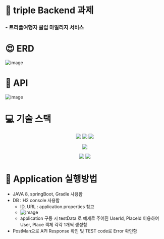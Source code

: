 # :gem: triple Backend 과제
### - 트리플여행자 클럽 마일리지 서비스


# :heart_eyes: ERD
![image](https://user-images.githubusercontent.com/101076530/175829385-089ce3a1-6368-43c9-a45f-4b96987cdc0a.png)


# :gem: API
![image](https://user-images.githubusercontent.com/101076530/175830067-e05166cf-24cc-40c4-a92a-4eaec1e3bbd5.png)


# :computer: 기술 스택 
<div align=center> 

<img src="https://img.shields.io/badge/Java-007396?style=flat&logo=Java&logoColor=white"/> <img src="https://img.shields.io/badge/Spring-6DB33F?style=flat&logo=Spring&logoColor=white"/> <img src="https://img.shields.io/badge/Spring Boot-6DB33F?style=flat&logo=Spring Boot&logoColor=white"/>
 
<img src="https://img.shields.io/badge/H2-console&logoColor=white"/> 

<img src="https://img.shields.io/badge/Git-F05032?style=flat&logo=Git&logoColor=white"/> <img src="https://img.shields.io/badge/GitHub-181717?style=flat&logo=GitHub&logoColor=white"/>
</div>


# :blossom: Application 실행방법
 - JAVA 8, springBoot, Gradle 사용함
 - DB : H2 console 사용함
   - ID, URL : application.properties 참고 
   - ![image](https://user-images.githubusercontent.com/101076530/175830238-827ae0d3-0b8b-4001-9a9c-ac0e55578c92.png)
   - application 구동 시 testData 로 예제로 주어진 UserId, PlaceId 이용하여 User, Place 객체 각각 1개씩 생성함
 - PostMan으로 API Response 확인 및 TEST code로 Error 확인함
